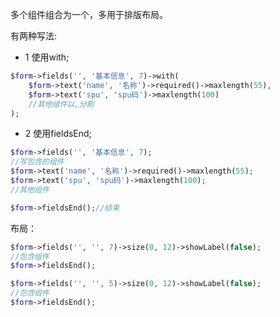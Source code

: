 多个组件组合为一个，多用于排版布局。

有两种写法:
- 1 使用with;
```php
$form->fields('', '基本信息', 7)->with(
    $form->text('name', '名称')->required()->maxlength(55),
    $form->text('spu', 'spu码')->maxlength(100)
    //其他组件以,分割
);
```

- 2 使用fieldsEnd;
```php
$form->fields('', '基本信息', 7);
//写包含的组件
$form->text('name', '名称')->required()->maxlength(55);
$form->text('spu', 'spu码')->maxlength(100);
//其他组件

$form->fieldsEnd();//结束
```
布局：　　
```php
$form->fields('', '', 7)->size(0, 12)->showLabel(false);
//包含组件
$form->fieldsEnd();

$form->fields('', '', 5)->size(0, 12)->showLabel(false);
//包含组件
$form->fieldsEnd();
```